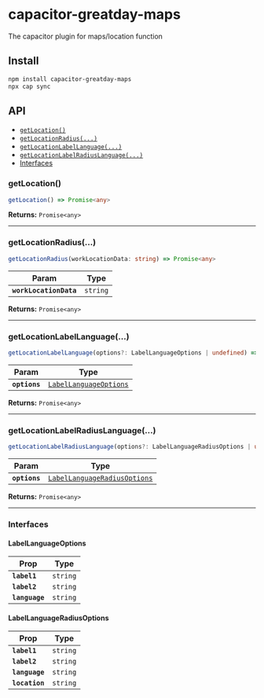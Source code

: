 # capacitor-greatday-maps

The capacitor plugin for maps/location function

## Install

```bash
npm install capacitor-greatday-maps
npx cap sync
```

## API

<docgen-index>

* [`getLocation()`](#getlocation)
* [`getLocationRadius(...)`](#getlocationradius)
* [`getLocationLabelLanguage(...)`](#getlocationlabellanguage)
* [`getLocationLabelRadiusLanguage(...)`](#getlocationlabelradiuslanguage)
* [Interfaces](#interfaces)

</docgen-index>

<docgen-api>
<!--Update the source file JSDoc comments and rerun docgen to update the docs below-->

### getLocation()

```typescript
getLocation() => Promise<any>
```

**Returns:** <code>Promise&lt;any&gt;</code>

--------------------


### getLocationRadius(...)

```typescript
getLocationRadius(workLocationData: string) => Promise<any>
```

| Param                  | Type                |
| ---------------------- | ------------------- |
| **`workLocationData`** | <code>string</code> |

**Returns:** <code>Promise&lt;any&gt;</code>

--------------------


### getLocationLabelLanguage(...)

```typescript
getLocationLabelLanguage(options?: LabelLanguageOptions | undefined) => Promise<any>
```

| Param         | Type                                                                  |
| ------------- | --------------------------------------------------------------------- |
| **`options`** | <code><a href="#labellanguageoptions">LabelLanguageOptions</a></code> |

**Returns:** <code>Promise&lt;any&gt;</code>

--------------------


### getLocationLabelRadiusLanguage(...)

```typescript
getLocationLabelRadiusLanguage(options?: LabelLanguageRadiusOptions | undefined) => Promise<any>
```

| Param         | Type                                                                              |
| ------------- | --------------------------------------------------------------------------------- |
| **`options`** | <code><a href="#labellanguageradiusoptions">LabelLanguageRadiusOptions</a></code> |

**Returns:** <code>Promise&lt;any&gt;</code>

--------------------


### Interfaces


#### LabelLanguageOptions

| Prop           | Type                |
| -------------- | ------------------- |
| **`label1`**   | <code>string</code> |
| **`label2`**   | <code>string</code> |
| **`language`** | <code>string</code> |


#### LabelLanguageRadiusOptions

| Prop           | Type                |
| -------------- | ------------------- |
| **`label1`**   | <code>string</code> |
| **`label2`**   | <code>string</code> |
| **`language`** | <code>string</code> |
| **`location`** | <code>string</code> |

</docgen-api>
